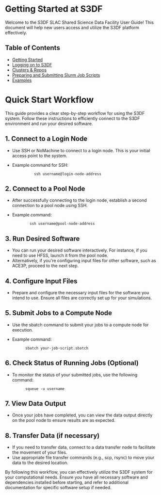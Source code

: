 # Getting Started at S3DF 

Welcome to the S3DF SLAC Shared Science Data Facility User Guide! This document will help new users access and utilize the S3DF platform effectively.

## Table of Contents
- [Getting Started](gettingstarted/index.md)
- [Logging on to S3DF](gettingstarted/logging-on-to-s3df.md)
- [Clusters & Repos](gettingstarted/clusters-and-repos.md)
- [Preparing and Submitting Slurm Job Scripts](gettingstarted/preparing-and-submitting-slurm-job-scripts.md)
- [Examples](gettingstarted/examples/)

  
# Quick Start Workflow

This guide provides a clear step-by-step workflow for using the S3DF system. Follow these instructions to efficiently connect to the S3DF environment and run your desired software.

## 1. Connect to a Login Node

- Use SSH or NoMachine to connect to a login node. This is your initial access point to the system.
- Example command for SSH:

                ssh username@login-node-address

## 2. Connect to a Pool Node

- After successfully connecting to the login node, establish a second connection to a pool node using SSH.
- Example command:

              ssh username@pool-node-address

## 3. Run Desired Software

- You can run your desired software interactively. For instance, if you need to use HFSS, launch it from the pool node.
- Alternatively, if you're configuring input files for other software, such as ACE3P, proceed to the next step.

## 4. Configure Input Files

- Prepare and configure the necessary input files for the software you intend to use. Ensure all files are correctly set up for your simulations.

## 5. Submit Jobs to a Compute Node

- Use the sbatch command to submit your jobs to a compute node for execution.
- Example command:

            sbatch your-job-script.sbatch

## 6. Check Status of Running Jobs (Optional)

- To monitor the status of your submitted jobs, use the following command:
  
            squeue -u username

## 7. View Data Output

 - Once your jobs have completed, you can view the data output directly on the pool node to ensure results are as expected.

## 8. Transfer Data (if necessary)

- If you need to transfer data, connect to a data transfer node to facilitate the movement of your files.
- Use appropriate file transfer commands (e.g., scp, rsync) to move your data to the desired location.


By following this workflow, you can effectively utilize the S3DF system for your computational needs. 
Ensure you have all necessary software and dependencies installed before starting, 
and refer to additional documentation for specific software setup if needed.
